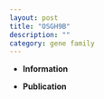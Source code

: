 ```yaml
---
layout: post
title: "OSGH9B"
description: ""
category: gene family
---
```


* **Information**  

* **Publication**  



